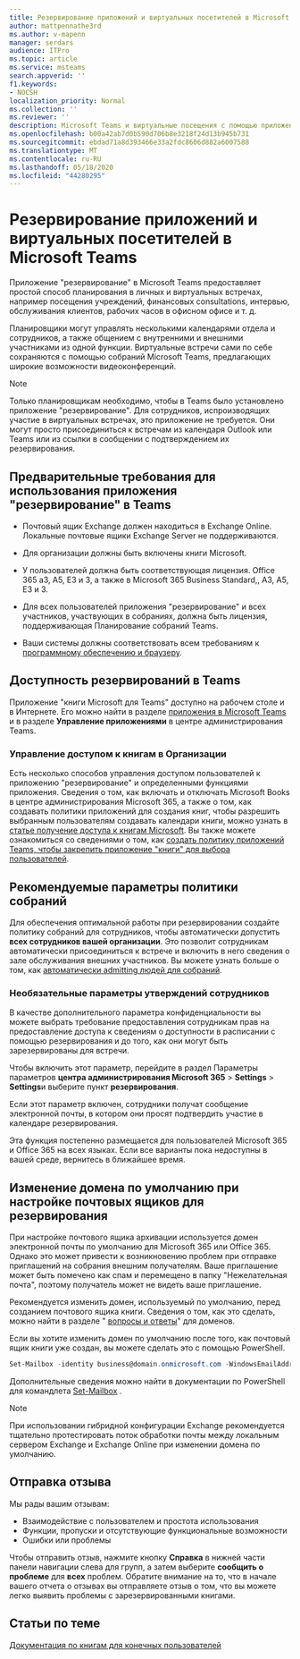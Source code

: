 ```yaml
---
title: Резервирование приложений и виртуальных посетителей в Microsoft Teams
author: mattpennathe3rd
ms.author: v-mapenn
manager: serdars
audience: ITPro
ms.topic: article
ms.service: msteams
search.appverid: ''
f1.keywords:
- NOCSH
localization_priority: Normal
ms.collection: ''
ms.reviewer: ''
description: Microsoft Teams и виртуальные посещения с помощью приложения "резервирование"
ms.openlocfilehash: b00a42ab7d0b590d706b8e3218f24d13b945b731
ms.sourcegitcommit: ebdad71a8d393466e33a2fdc8606d882a6007588
ms.translationtype: MT
ms.contentlocale: ru-RU
ms.lasthandoff: 05/18/2020
ms.locfileid: "44280295"
---
```

# <a name="bookings-app-and-virtual-visits-in-microsoft-teams"></a>Резервирование приложений и виртуальных посетителей в Microsoft Teams

Приложение "резервирование" в Microsoft Teams предоставляет простой способ планирования в личных и виртуальных встречах, например посещения учреждений, финансовых consultations, интервью, обслуживания клиентов, рабочих часов в офисном офисе и т. д.

Планировщики могут управлять несколькими календарями отдела и сотрудников, а также общением с внутренними и внешними участниками из одной функции. Виртуальные встречи сами по себе сохраняются с помощью собраний Microsoft Teams, предлагающих широкие возможности видеоконференций.

> [!NOTE]
> Только планировщикам необходимо, чтобы в Teams было установлено приложение "резервирование". Для сотрудников, испроизводящих участие в виртуальных встречах, это приложение не требуется. Они могут просто присоединиться к встречам из календаря Outlook или Teams или из ссылки в сообщении с подтверждением их резервирования.

## <a name="prerequisites-for-using-the-bookings-app-in-teams"></a>Предварительные требования для использования приложения "резервирование" в Teams

- Почтовый ящик Exchange должен находиться в Exchange Online. Локальные почтовые ящики Exchange Server не поддерживаются.

- Для организации должны быть включены книги Microsoft.

- У пользователей должна быть соответствующая лицензия. Office 365 a3, A5, E3 и 3, а также в Microsoft 365 Business Standard,, A3, A5, E3 и 3.

- Для всех пользователей приложения "резервирование" и всех участников, участвующих в собраниях, должна быть лицензия, поддерживающая Планирование собраний Teams.

- Ваши системы должны соответствовать всем требованиям к [программному обеспечению и браузеру](hardware-requirements-for-the-teams-app.md).

## <a name="availability-of-bookings-in-teams"></a>Доступность резервирований в Teams

Приложение "книги Microsoft для Teams" доступно на рабочем столе и в Интернете. Его можно найти в разделе [приложения в Microsoft Teams](https://teams.microsoft.com/l/app/4c4ec2e8-4a2c-4bce-8d8f-00fc664a4e5b?source=store-copy-link) и в разделе **Управление приложениями** в центре администрирования Teams.

### <a name="control-access-to-bookings-within-your-organization"></a>Управление доступом к книгам в Организации

Есть несколько способов управления доступом пользователей к приложению "резервирование" и определенными функциями приложения. Сведения о том, как включать и отключать Microsoft Books в центре администрирования Microsoft 365, а также о том, как создавать политики приложений для создания книг, чтобы разрешить выбранным пользователям создавать календари книги, можно узнать в [статье получение доступа к книгам Microsoft](https://support.microsoft.com/en-us/office/get-access-to-microsoft-bookings-5382dc07-aaa5-45c9-8767-502333b214ce). Вы также можете ознакомиться со сведениями о том, как [создать политику приложений Teams, чтобы закрепить приложение "книги" для выбора пользователей](teams-app-setup-policies.md).

## <a name="recommended-meeting-policy-settings"></a>Рекомендуемые параметры политики собраний

Для обеспечения оптимальной работы при резервировании создайте политику собраний для сотрудников, чтобы автоматически допустить **всех сотрудников вашей организации**. Это позволит сотрудникам автоматически присоединиться к встрече и включить в него сведения о зале обслуживания внешних участников. Вы можете узнать больше о том, как [автоматически admitting людей для собраний](meeting-policies-in-teams.md#automatically-admit-people).

### <a name="optional-staff-approvals-setting"></a>Необязательные параметры утверждений сотрудников

В качестве дополнительного параметра конфиденциальности вы можете выбрать требование предоставления сотрудникам прав на предоставление доступа к сведениям о доступности в расписании с помощью резервирования и до того, как они могут быть зарезервированы для встречи.  

Чтобы включить этот параметр, перейдите в раздел Параметры параметров **центра администрирования Microsoft 365** \> **Settings** \> **Settings**и выберите пункт **резервирования**.

Если этот параметр включен, сотрудники получат сообщение электронной почты, в котором они просят подтвердить участие в календаре резервирования.  

Эта функция постепенно размещается для пользователей Microsoft 365 и Office 365 на всех языках. Если все варианты пока недоступны в вашей среде, вернитесь в ближайшее время.

## <a name="changing-your-default-domain-when-setting-up-bookings-mailboxes"></a>Изменение домена по умолчанию при настройке почтовых ящиков для резервирования

При настройке почтового ящика архивации используется домен электронной почты по умолчанию для Microsoft 365 или Office 365. Однако это может привести к возникновению проблем при отправке приглашений на собрания внешним получателям. Ваше приглашение может быть помечено как спам и перемещено в папку "Нежелательная почта", поэтому получатель может не видеть ваше приглашение.

Рекомендуется изменить домен, используемый по умолчанию, перед созданием почтового ящика книги. Сведения о том, как это сделать, можно найти в разделе " [вопросы и ответы](https://docs.microsoft.com/microsoft-365/admin/setup/domains-faq#how-do-i-set-or-change-the-default-domain-in-office-365)" для доменов.

Если вы хотите изменить домен по умолчанию после того, как почтовый ящик книги уже создан, вы можете сделать это с помощью PowerShell.

```PowerShell
Set-Mailbox -identity business@domain.onmicrosoft.com -WindowsEmailAddress business@domain.com -EmailAddresses business@domain.com
```

Дополнительные сведения можно найти в документации по PowerShell для командлета [Set-Mailbox](https://docs.microsoft.com/powershell/module/exchange/mailboxes/set-mailbox) .

> [!NOTE]
> При использовании гибридной конфигурации Exchange рекомендуется тщательно протестировать поток обработки почты между локальным сервером Exchange и Exchange Online при изменении домена по умолчанию.

## <a name="sending-feedback"></a>Отправка отзыва

Мы рады вашим отзывам:

  - Взаимодействие с пользователем и простота использования
  - Функции, пропуски и отсутствующие функциональные возможности
  - Ошибки или проблемы
  
Чтобы отправить отзыв, нажмите кнопку **Справка** в нижней части панели навигации слева для групп, а затем выберите **сообщить о проблеме** для **всех** проблем. Обратите внимание на то, что в начале вашего отчета о отзывах вы отправляете отзыв о том, что вы можете легко выявить проблемы с зарезервированными книгами.

## <a name="related-topics"></a>Статьи по теме

[Документация по книгам для конечных пользователей](https://support.office.com/en-us/article/apps-and-services-cc1fba57-9900-4634-8306-2360a40c665b?ui=en-US&rs=en-US&ad=US#PickTab=Bookings)
